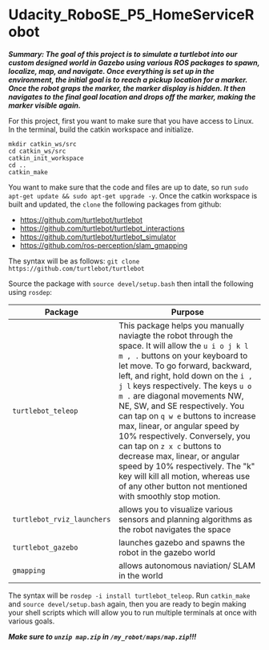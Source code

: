 # Udacity_RoboSE_P5_HomeServiceRobot

_**Summary: The goal of this project is to simulate a turtlebot into our custom designed world in Gazebo using various ROS packages to spawn, localize, map, and navigate. Once everything is set up in the environment, the initial goal is to reach a pickup location for a marker. Once the robot graps the marker, the marker display is hidden. It then navigates to the final goal location and drops off the marker, making the marker visible again.**_

For this project, first you want to make sure that you have access to Linux. In the terminal, build the catkin workspace and initialize.

```
mkdir catkin_ws/src
cd catkin_ws/src
catkin_init_workspace
cd ..
catkin_make
```

You want to make sure that the code and files are up to date, so run `sudo apt-get update && sudo apt-get upgrade -y`. Once the catkin workspace is built and updated, the `clone` the following packages from github:
- https://github.com/turtlebot/turtlebot
- https://github.com/turtlebot/turtlebot_interactions
- https://github.com/turtlebot/turtlebot_simulator
- https://github.com/ros-perception/slam_gmapping

The syntax will be as follows:
`git clone https://github.com/turtlebot/turtlebot`

Source the package with `source devel/setup.bash` then intall the following using `rosdep`:

Package | Purpose
--------|--------
`turtlebot_teleop` | This package helps you manually naviagte the robot through the space. It will allow the `u i o j k l m , .` buttons on your keyboard to let move. To go forward, backward, left, and right, hold down on the `i , j l` keys respectively. The keys `u o m .` are diagonal movements NW, NE, SW, and SE respectively. You can tap on `q w e` buttons to increase max, linear, or angular speed by 10% respectively. Conversely, you can tap on `z x c` buttons to decrease max, linear, or angular speed by 10% respectively. The "k" key will kill all motion, whereas use of any other button not mentioned with smoothly stop motion.
`turtlebot_rviz_launchers` | allows you to visualize various sensors and planning algorithms as the robot navigates the space
`turtlebot_gazebo` | launches gazebo and spawns the robot in the gazebo world
`gmapping` | allows autonomous naviation/ SLAM in the world

The syntax will be `rosdep -i install turtlebot_teleop`. Run `catkin_make` and `source devel/setup.bash` again, then you are ready to begin making your shell scripts which will allow you to run multiple terminals at once with various goals.

_**Make sure to `unzip map.zip` in `/my_robot/maps/map.zip`!!!**_


